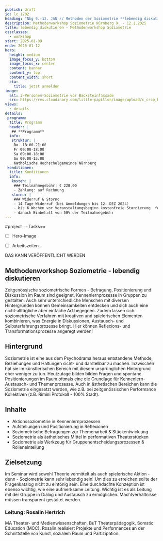 ```yaml
---
publish: draft
id: lc_1202
heading: "Nbg 9.-12. JAN // Methoden der Soziometrie **lebendig diskutieren**"
description: Methodenworkshop Soziometrie Nürnberg 9. - 12.1.2025
title: lebendig diskutieren - Methodenworkshop Soziometrie
cssclasses:
  - workshop
start: 2025-01-09
ende: 2025-01-12
hero:
  height: medium
  image_focus_y: bottom
  image_focus_x: center
  content: banner
  content_y: top
  content_width: short
  cta:
    title: jetzt anmelden
image:
  alt: 3-Personen-Soziometrie vor Backsteinfassade
  src: https://res.cloudinary.com/little-papillon/image/upload/c_crop,h_1500,w_2100/c_scale,h_1000,w_1400/v1735162310/dasei/Soziometrie_g0ak8z.jpg
views:
  - details
details:
 programm:
  title: Programm
  header: |
   ## **Programm**
  info:
   struktur: |
    Do. 18:00-21:00
    Fr 09:00-18:00
    Sa 09:00-18:00
    So 09:00-15:00
    Katholische Hochschulgemeinde Nürnberg
 konditionen:
  title: Konditionen
  info:
   kosten: |
    ### Teilnahmegebühr: € 220,00
    - Zahlung: auf Rechnung
   storno: |
    ### Widerruf & Storno
    - 14 Tage Widerruf (bei Anmeldungen bis 12. DEZ 2024)
    - bis 6 Wochen vor Veranstaltungsbeginn kostenfreie Stornierung  formlos schriftlich
    - danach Einbehalt von 50% der Teilnahmegebühr
---
```


#project
==Tasks==
- [ ] Hero-Image
- [ ] Arbeitszeiten...


DAS KANN VERÖFFENTLICHT WERDEN


<!-- PUBLISH-FROM-HERE -->
## Methodenworkshop Soziometrie - lebendig diskutieren

Zeitgenössische soziometrische Formen - Befragung, Positionierung und Diskussion im Raum sind geeignet, Kennenlernprozesse in Gruppen zu gestalten. Auch sehr unterschiedliche Menschen mit diversen Hintergründen können Gemeinsamkeiten entdecken und sich auch eine nicht-alltägliche aber einfache Art begegnen. 
Zudem lassen sich soziometrische Verfahren mit kreativen und spielerischen Elementen kombinieren, was Energie in Diskussionen, Austausch- und Selbsterfahrungsprozesse bringt. Hier können Reflexions- und Transformationsprozesse angeregt werden! 

## Hintergrund
Soziometrie ist eine aus dem Psychodrama heraus entstandene Methode, Beziehungen und Haltungen sicht- und darstellbar zu machen. Inzwischen hat sie im künstlerischen Bereich mit diesem ursprünglichen Hintergrund eher weniger zu tun. 
Heutzutage bilden bilden Fragen und spontane Positionierungen im Raum oftmals eine die Grundlage für Kennenlern- Austausch- und Themenprozesse. Auch in ästhetischen Bereichen kann die Soziometrie eingesetzt werden, wie z.B. bei zeitgenössischen Performance Kollektiven (z.B. Rimini Protokoll - 100% Stadt).

## Inhalte  
- Aktionssoziometrie in Kennenlernprozessen 
- Aufstellungen und Positionierung in Reflexionen
- Soziometrische Befragungen zur Themenarbeit & Stückentwicklung   
- Soziometrie als ästhetisches Mittel in performativen Theaterstücken 
- Soziometrie als Werkzeug für Gruppenentscheidungsprozessen & Rolleneinteilung

## Zielsetzung  
Im Seminar wird sowohl Theorie vermittelt als auch spielerische Aktion - denn - Soziometrie kann sehr lebendig sein! Um dies zu erreichen sollte der Fragenkatalog nicht zu eintönig sein. Eine durchdachte Konzeption ist ebenso wichtig, wie eine aufmerksame Leitung. Wichtig ist es als Leitung mit der Gruppe in Dialog und Austausch zu ermöglichen. Machtverhältnisse müssen transparent gestaltet werden. 

### Leitung: Rosalin Hertrich
MA Theater- und Medienwissenschaften, BuT Theaterpädagogik, Somatic Education (MOC). Rosalin realisiert Projekte und Performances an der Schnittstelle von Kunst, sozialem Raum und Partizipation. 
